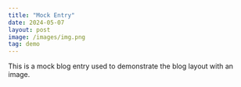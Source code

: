 ```yaml
---
title: "Mock Entry"
date: 2024-05-07
layout: post
image: /images/img.png
tag: demo
---
```


This is a mock blog entry used to demonstrate the blog layout with an image.

